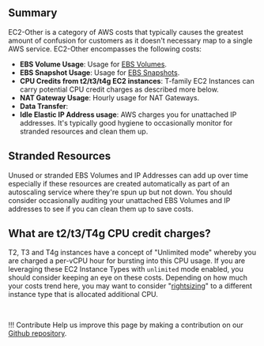 ## Summary

EC2-Other is a category of AWS costs that typically causes the greatest amount of confusion for customers as it doesn't necessary map to a single AWS service. EC2-Other encompasses the following costs:

* **EBS Volume Usage**: Usage for [EBS Volumes](ebs-pricing.md).
* **EBS Snapshot Usage**: Usage for [EBS Snapshots](ebs-pricing.md).
* **CPU Credits from t2/t3/t4g EC2 instances**: T-family EC2 Instances can carry potential CPU credit charges as described more below. 
* **NAT Gateway Usage**: Hourly usage for NAT Gateways. 
* **Data Transfer**: 
* **Idle Elastic IP Address usage**: AWS charges you for unattached IP addresses. It's typically good hygiene to occasionally monitor for stranded resources and clean them up. 


## Stranded Resources

Unused or stranded EBS Volumes and IP Addresses can add up over time especially if these resources are created automatically as part of an autoscaling service where they're spun up but not down. You should consider occasionally auditing your unattached EBS Volumes and IP addresses to see if you can clean them up to save costs.


## What are t2/t3/T4g CPU credit charges?

T2, T3 and T4g instances have a concept of "Unlimited mode" whereby you are charged a per-vCPU hour for bursting into this CPU usage. If you are leveraging these EC2 Instance Types with `unlimited` mode enabled, you should consider keeping an eye on these costs. Depending on how much your costs trend here, you may want to consider "[rightsizing](../concepts/rightsizing.md)" to a different instance type that is allocated additional CPU.

<br/>

!!! Contribute
	Help us improve this page by making a contribution on our [Github repository](https://github.com/vantage-sh/handbook).